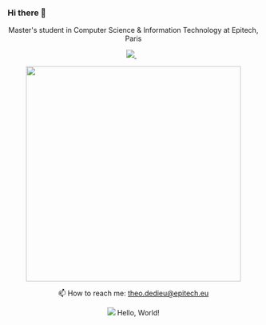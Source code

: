 ### Hi there 👋

<p align='center'>
  Master's student in Computer Science & Information Technology at Epitech, Paris
</p>

<p align='center'>
  
  <!--<a href="https://wa.me/5518996643974?text=Olá!%20Alexandre">
    <img src="https://img.shields.io/badge/WHATSAPP-%2325D366.svg?&style=for-the-badge&logo=whatsapp&logoColor=white" />    
  </a>&nbsp;&nbsp;-->
  <a href="https://www.linkedin.com/in/theodedieu/">
    <img src="https://img.shields.io/badge/linkedin-%230077B5.svg?&style=for-the-badge&logo=linkedin&logoColor=white" />
  </a>&nbsp;&nbsp;
  
</p>


<p align='center'>
  <a href="#"><img src="https://github-readme-stats.vercel.app/api?username=theodedieu&show_icons=true&count_private=true" width="430"></a>
  <!--<a href="#"><img src="https://github-readme-stats.vercel.app/api/top-langs/?username=theodedieu&count_private=true&show_icons=true&layout=compact"></a>-->
</p>


<p align='center'>
  📫 How to reach me: <a href='https://www.linkedin.com/in/theodedieu/'>theo.dedieu@epitech.eu</a>
</p>
<p align='center'>
  <a href="#"><img src="https://badges.pufler.dev/visits/theodedieu/theodedieu"></a> Hello, World!
</p>

<!--
**theodedieu/theodedieu** is a ✨ _special_ ✨ repository because its `README.md` (this file) appears on your GitHub profile.

Here are some ideas to get you started:

- 🔭 I’m currently working on ...
- 🌱 I’m currently learning ...
- 👯 I’m looking to collaborate on ...
- 🤔 I’m looking for help with ...
- 💬 Ask me about ...
- 📫 How to reach me: ...
- 😄 Pronouns: ...
- ⚡ Fun fact: ...
-->
